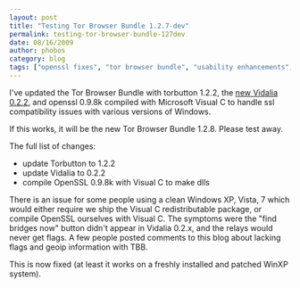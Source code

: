 ```yaml
---
layout: post
title: "Testing Tor Browser Bundle 1.2.7-dev"
permalink: testing-tor-browser-bundle-127dev
date: 08/16/2009
author: phobos
category: blog
tags: ["openssl fixes", "tor browser bundle", "usability enhancements", "vidalia releases"]
---
```


I've updated the Tor Browser Bundle with torbutton 1.2.2, the [new Vidalia 0.2.2](//blog.torproject.org/blog/vidalia-022-released), and openssl 0.9.8k compiled with Microsoft Visual C to handle ssl compatibility issues with various versions of Windows.

If this works, it will be the new Tor Browser Bundle 1.2.8. Please test away.

The full list of changes:

- update Torbutton to 1.2.2
- update Vidalia to 0.2.2
- compile OpenSSL 0.9.8k with Visual C to make dlls

There is an issue for some people using a clean Windows XP, Vista, 7 which would either require we ship the Visual C redistributable package, or compile OpenSSL ourselves with Visual C. The symptoms were the "find bridges now" button didn't appear in Vidalia 0.2.x, and the relays would never get flags. A few people posted comments to this blog about lacking flags and geoip information with TBB.

This is now fixed (at least it works on a freshly installed and patched WinXP system).

